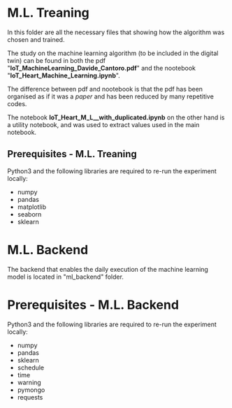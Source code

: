 # M.L. Treaning
In this folder are all the necessary files that showing how the algorithm was chosen and trained.

The study on the machine learning algorithm (to be included in the digital twin) can be found in both the pdf "**IoT_MachineLearning_Davide_Cantoro.pdf**" and the nootebook "**IoT_Heart_Machine_Learning.ipynb**".

The difference between pdf and nootebook is that the pdf has been organised as if it was a _paper_ and has been reduced by many repetitive codes.

The notebook **IoT_Heart_M_L__with_duplicated.ipynb** on the other hand is a utility notebook, and was used to extract values used in the main notebook.

## Prerequisites - M.L. Treaning
Python3 and the following libraries are required to re-run the experiment locally:
- numpy
- pandas
- matplotlib
- seaborn
- sklearn

# M.L. Backend
The backend that enables the daily execution of the machine learning model is located in "ml_backend" folder.

# Prerequisites - M.L. Backend
Python3 and the following libraries are required to re-run the experiment locally:
- numpy
- pandas
- sklearn
- schedule
- time
- warning
- pymongo
- requests
